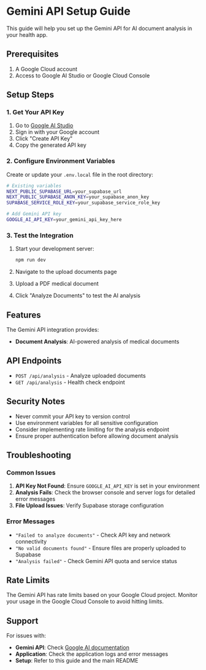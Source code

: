 # Gemini API Setup Guide

This guide will help you set up the Gemini API for AI document analysis in your health app.

## Prerequisites

1. A Google Cloud account
2. Access to Google AI Studio or Google Cloud Console

## Setup Steps

### 1. Get Your API Key

1. Go to [Google AI Studio](https://makersuite.google.com/app/apikey)
2. Sign in with your Google account
3. Click "Create API Key"
4. Copy the generated API key

### 2. Configure Environment Variables

Create or update your `.env.local` file in the root directory:

```bash
# Existing variables
NEXT_PUBLIC_SUPABASE_URL=your_supabase_url
NEXT_PUBLIC_SUPABASE_ANON_KEY=your_supabase_anon_key
SUPABASE_SERVICE_ROLE_KEY=your_supabase_service_role_key

# Add Gemini API key
GOOGLE_AI_API_KEY=your_gemini_api_key_here
```

### 3. Test the Integration

1. Start your development server:
   ```bash
   npm run dev
   ```

2. Navigate to the upload documents page
3. Upload a PDF medical document
4. Click "Analyze Documents" to test the AI analysis

## Features

The Gemini API integration provides:

- **Document Analysis**: AI-powered analysis of medical documents

## API Endpoints

- `POST /api/analysis` - Analyze uploaded documents
- `GET /api/analysis` - Health check endpoint

## Security Notes

- Never commit your API key to version control
- Use environment variables for all sensitive configuration
- Consider implementing rate limiting for the analysis endpoint
- Ensure proper authentication before allowing document analysis

## Troubleshooting

### Common Issues

1. **API Key Not Found**: Ensure `GOOGLE_AI_API_KEY` is set in your environment
2. **Analysis Fails**: Check the browser console and server logs for detailed error messages
3. **File Upload Issues**: Verify Supabase storage configuration

### Error Messages

- `"Failed to analyze documents"` - Check API key and network connectivity
- `"No valid documents found"` - Ensure files are properly uploaded to Supabase
- `"Analysis failed"` - Check Gemini API quota and service status

## Rate Limits

The Gemini API has rate limits based on your Google Cloud project. Monitor your usage in the Google Cloud Console to avoid hitting limits.

## Support

For issues with:
- **Gemini API**: Check [Google AI documentation](https://ai.google.dev/docs)
- **Application**: Check the application logs and error messages
- **Setup**: Refer to this guide and the main README 